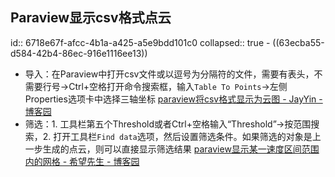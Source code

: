 ## Paraview显示csv格式点云
id:: 6718e67f-afcc-4b1a-a425-a5e9bdd101c0
collapsed:: true
	- ((63ecba55-d584-42b4-86ec-916e1116ee13))
- 导入：在Paraview中打开csv文件或以逗号为分隔符的文件，需要有表头，不需要行号->Ctrl+空格打开命令搜索框，输入`Table To Points`->左侧Properties选项卡中选择三轴坐标 [paraview将csv格式显示为云图 - JayYin - 博客园](https://www.cnblogs.com/Jay-CFD/p/13440358.html)
- 筛选：1. 工具栏第五个Threshold或者Ctrl+空格输入“Threshold”->按范围搜索，2. 打开工具栏`Find data`选项，然后设置筛选条件。如果筛选的对象是上一步生成的点云，则可以直接显示筛选结果 [paraview显示某一速度区间范围内的网格 - 希望先生 - 博客园](https://www.cnblogs.com/Xiwang-Sun/p/16921679.html)